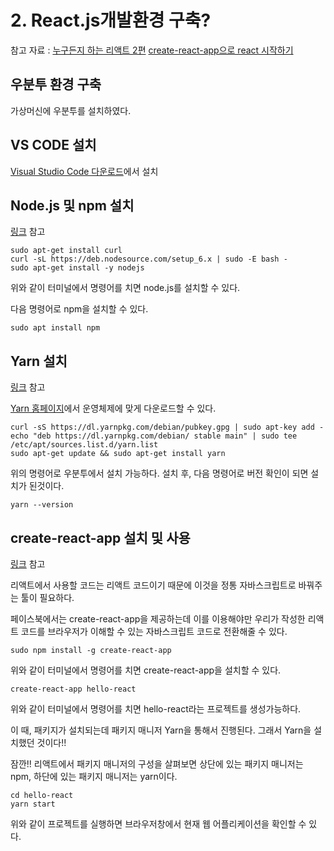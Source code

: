 # 2. React.js개발환경 구축?

참고 자료 : 
[누구든지 하는 리액트 2편](https://velopert.com/3621)
[create-react-app으로 react 시작하기](https://blueshw.github.io/2017/06/20/create-react-app/)

## 우분투 환경 구축

가상머신에 우분투를 설치하였다.

## VS CODE 설치

[Visual Studio Code 다운로드](https://code.visualstudio.com/)에서 설치

## Node.js 및 npm 설치

[링크](https://velopert.com/3621) 참고

    sudo apt-get install curl
    curl -sL https://deb.nodesource.com/setup_6.x | sudo -E bash -
    sudo apt-get install -y nodejs
    
위와 같이 터미널에서 명령어를 치면 node.js를 설치할 수 있다.

다음 명령어로 npm을 설치할 수 있다.

    sudo apt install npm


## Yarn 설치

[링크](https://blueshw.github.io/2017/06/20/create-react-app/) 참고

[Yarn 홈페이지](https://yarnpkg.com/en/docs/install)에서 운영체제에 맞게 다운로드할 수 있다.

    curl -sS https://dl.yarnpkg.com/debian/pubkey.gpg | sudo apt-key add -
    echo "deb https://dl.yarnpkg.com/debian/ stable main" | sudo tee /etc/apt/sources.list.d/yarn.list
    sudo apt-get update && sudo apt-get install yarn
    

위의 명령어로 우분투에서 설치 가능하다.
설치 후, 다음 명령어로 버전 확인이 되면 설치가 된것이다.

    yarn --version


## create-react-app 설치 및 사용

[링크](https://blueshw.github.io/2017/06/20/create-react-app/) 참고

리액트에서 사용할 코드는 리액트 코드이기 때문에 이것을 정통 자바스크립트로 바꿔주는 툴이 필요하다.

페이스북에서는 create-react-app을 제공하는데 이를 이용해야만 우리가 작성한 리액트 코드를 브라우저가 이해할 수 있는 자바스크립트 코드로 전환해줄 수 있다.

    sudo npm install -g create-react-app
    
위와 같이 터미널에서 명령어를 치면 create-react-app을 설치할 수 있다.

    create-react-app hello-react
    
위와 같이 터미널에서 명령어를 치면 hello-react라는 프로젝트를 생성가능하다.

이 때, 패키지가 설치되는데 패키지 매니저 Yarn을 통해서 진행된다. 그래서 Yarn을 설치했던 것이다!!

잠깐!! 리액트에서 패키지 매니저의 구성을 살펴보면 상단에 있는 패키지 매니저는 npm, 하단에 있는 패키지 매니저는 yarn이다.

    cd hello-react
    yarn start
    
위와 같이 프로젝트를 실행하면 브라우저창에서 현재 웹 어플리케이션을 확인할 수 있다.
